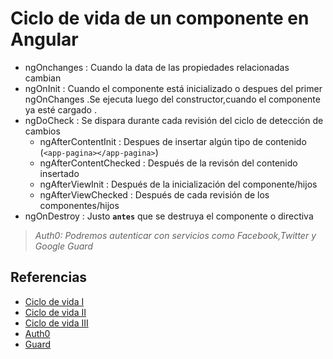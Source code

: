 # **Ciclo de vida de un componente en Angular**

- ngOnchanges           : Cuando la data de las propiedades relacionadas cambian
- ngOnInit              : Cuando el componente está inicializado o despues del primer ngOnChanges .Se ejecuta luego del constructor,cuando el componente ya esté cargado .
- ngDoCheck             : Se dispara durante cada revisión del ciclo de detección de cambios
  - ngAfterContentInit    : Despues de insertar algún tipo de contenido (`<app-pagina></app-pagina>`)
  - ngAfterContentChecked : Después de la revisón del contenido insertado
  - ngAfterViewInit       : Después de la inicialización del componente/hijos
  - ngAfterViewChecked    : Después de cada revisión de los componentes/hijos
- ngOnDestroy           : Justo **`antes`** que se destruya el componente o directiva

> *Auth0: Podremos autenticar con servicios como Facebook,Twitter y Google*
> *Guard*

## **Referencias**

- [Ciclo de vida I](https://medium.com/angular-chile/angular-componentes-y-sus-ciclos-de-vida-aa639e13a688)
- [Ciclo de vida II](https://www.youtube.com/watch?v=I2niAQioGvI)
- [Ciclo de vida III](https://angular.io/guide/lifecycle-hooks)
- [Auth0](https://www.infobae.com/economia/finanzas-y-negocios/2019/05/25/el-guardian-de-los-passwords-la-historia-de-auth0-la-startup-que-ya-vale-usd-1-100-millones-y-es-el-quinto-unicornio-argentino/)
- [Guard](https://codingpotions.com/angular-seguridad)